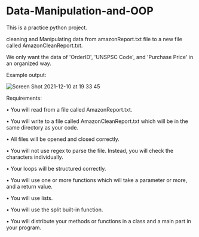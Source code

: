 # Data-Manipulation-and-OOP

This is a practice python project. 


cleaning and Manipulating data from amazonReport.txt file to a new file called AmazonCleanReport.txt.

We only want the data of 'OrderID', 'UNSPSC Code', and 'Purchase Price' in an organized way.


Example output:

![Screen Shot 2021-12-10 at 19 33 45](https://user-images.githubusercontent.com/89437729/145574802-38ecd7ca-80e6-492e-bfbc-0e718a9b2f7a.png)


Requirements:

• You will read from a file called AmazonReport.txt.

• You will write to a file called AmazonCleanReport.txt which will be in the same directory as your code.

• All files will be opened and closed correctly.

• You will not use regex to parse the file. Instead, you will check the characters
individually.

• Your loops will be structured correctly.

• You will use one or more functions which will take a parameter or more, and a return
value.

• You will use lists.

• You will use the split built-in function.

• You will distribute your methods or functions in a class and a main part in your
program.

